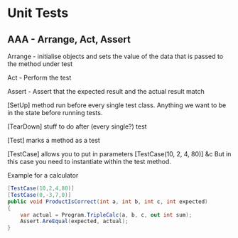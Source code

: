 # Unit Tests

## AAA - Arrange, Act, Assert

Arrange - initialise objects and sets the value of the data that is passed to the method under test

Act - Perform the test

Assert - Assert that the expected result and the actual result match

[SetUp] method run before every single test class. Anything we want to be in the state before running tests. 

[TearDown] stuff to do after (every single?) test

[Test] marks a method as a test

[TestCase] allows you to put in parameters [TestCase(10, 2, 4, 80)] &c
But in this case you need to instantiate within the test method.

Example for a calculator

```c#
[TestCase(10,2,4,80)]
[TestCase(0,-3,7,0)]
public void ProductIsCorrect(int a, int b, int c, int expected)
{
    var actual = Program.TripleCalc(a, b, c, out int sum);
    Assert.AreEqual(expected, actual);
}
```

